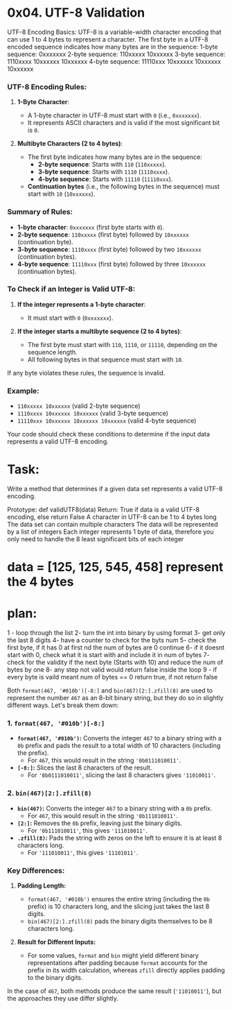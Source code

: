 # 0x04. UTF-8 Validation
UTF-8 Encoding Basics:
UTF-8 is a variable-width character encoding that can use 1 to 4 bytes to represent a character.
The first byte in a UTF-8 encoded sequence indicates how many bytes are in the sequence:
1-byte sequence: 0xxxxxxx
2-byte sequence: 110xxxxx 10xxxxxx
3-byte sequence: 1110xxxx 10xxxxxx 10xxxxxx
4-byte sequence: 11110xxx 10xxxxxx 10xxxxxx 10xxxxxx

### UTF-8 Encoding Rules:
1. **1-Byte Character**:
   - A 1-byte character in UTF-8 must start with `0` (i.e., `0xxxxxxx`).
   - It represents ASCII characters and is valid if the most significant bit is `0`.

2. **Multibyte Characters (2 to 4 bytes)**:
   - The first byte indicates how many bytes are in the sequence:
     - **2-byte sequence**: Starts with `110` (`110xxxxx`).
     - **3-byte sequence**: Starts with `1110` (`1110xxxx`).
     - **4-byte sequence**: Starts with `11110` (`11110xxx`).
   - **Continuation bytes** (i.e., the following bytes in the sequence) must start with `10` (`10xxxxxx`).

### Summary of Rules:
- **1-byte character**: `0xxxxxxx` (first byte starts with `0`).
- **2-byte sequence**: `110xxxxx` (first byte) followed by `10xxxxxx` (continuation byte).
- **3-byte sequence**: `1110xxxx` (first byte) followed by two `10xxxxxx` (continuation bytes).
- **4-byte sequence**: `11110xxx` (first byte) followed by three `10xxxxxx` (continuation bytes).

### To Check if an Integer is Valid UTF-8:
1. **If the integer represents a 1-byte character**:
   - It must start with `0` (`0xxxxxxx`).

2. **If the integer starts a multibyte sequence (2 to 4 bytes)**:
   - The first byte must start with `110`, `1110`, or `11110`, depending on the sequence length.
   - All following bytes in that sequence must start with `10`.

If any byte violates these rules, the sequence is invalid.

### Example:
- `110xxxxx 10xxxxxx` (valid 2-byte sequence)
- `1110xxxx 10xxxxxx 10xxxxxx` (valid 3-byte sequence)
- `11110xxx 10xxxxxx 10xxxxxx 10xxxxxx` (valid 4-byte sequence)

Your code should check these conditions to determine if the input data represents a valid UTF-8 encoding.

# Task:
Write a method that determines if a given data set represents a valid UTF-8 encoding.

Prototype: def validUTF8(data)
Return: True if data is a valid UTF-8 encoding, else return False
A character in UTF-8 can be 1 to 4 bytes long
The data set can contain multiple characters
The data will be represented by a list of integers
Each integer represents 1 byte of data, therefore you only need to handle the 8 least significant bits of each integer

# data = [125, 125, 545, 458] represent the 4 bytes


# plan:
1 - loop through the list
2- turn the int into binary by using format
3- get only the last 8 digits
4- have a counter to check for the byts num
5- check the first byte, if it has 0 at first nd the num of bytes are 0 continue
6- if it doesnt start with 0, check what it is start with and include it in num of bytes
7- check for the validity if the next byte (Starts with 10) and reduce the num of bytes by one
8- any step not valid would return false inside the loop
9 -  if every byte is vaild meant num of bytes == 0 return true, if not return false


Both `format(467, '#010b')[-8:]` and `bin(467)[2:].zfill(8)` are used to represent the number `467` as an 8-bit binary string, but they do so in slightly different ways. Let's break them down:

### 1. `format(467, '#010b')[-8:]`
- **`format(467, '#010b')`:** Converts the integer `467` to a binary string with a `0b` prefix and pads the result to a total width of 10 characters (including the prefix).
  - For `467`, this would result in the string `'0b0111010011'`.
- **`[-8:]`:** Slices the last 8 characters of the result.
  - For `'0b0111010011'`, slicing the last 8 characters gives `'11010011'`.

### 2. `bin(467)[2:].zfill(8)`
- **`bin(467)`:** Converts the integer `467` to a binary string with a `0b` prefix.
  - For `467`, this would result in the string `'0b111010011'`.
- **`[2:]`:** Removes the `0b` prefix, leaving just the binary digits.
  - For `'0b111010011'`, this gives `'111010011'`.
- **`.zfill(8)`:** Pads the string with zeros on the left to ensure it is at least 8 characters long.
  - For `'111010011'`, this gives `'11101011'`.

### Key Differences:
1. **Padding Length:** 
   - `format(467, '#010b')` ensures the entire string (including the `0b` prefix) is 10 characters long, and the slicing just takes the last 8 digits.
   - `bin(467)[2:].zfill(8)` pads the binary digits themselves to be 8 characters long.

2. **Result for Different Inputs:**
   - For some values, `format` and `bin` might yield different binary representations after padding because `format` accounts for the prefix in its width calculation, whereas `zfill` directly applies padding to the binary digits.

In the case of `467`, both methods produce the same result (`'11010011'`), but the approaches they use differ slightly.
